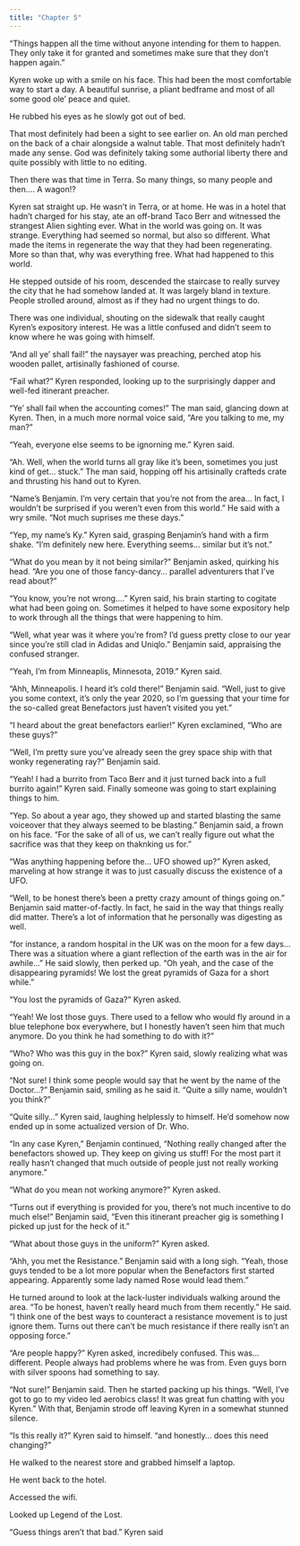```yaml
---
title: "Chapter 5"
---
```

“Things happen all the time without anyone intending for them to happen. They only take it for granted and sometimes make sure that they don’t happen again.”

Kyren woke up with a smile on his face. This had been the most comfortable way to start a day. A beautiful sunrise, a pliant bedframe and most of all some good ole’ peace and quiet. 

He rubbed his eyes as he slowly got out of bed. 

That most definitely had been a sight to see earlier on. An old man perched on the back of a chair alongside a walnut table. That most definitely hadn’t made any sense. God was definitely taking some authorial liberty there and quite possibly with little to no editing.

Then there was that time in Terra. So many things, so many people and then…. A wagon!? 

Kyren sat straight up.  He wasn’t in Terra, or at home. He was in a hotel that hadn’t charged for his stay, ate an off-brand Taco Berr and witnessed the strangest Alien sighting ever. What in the world was going on. 
It was strange. Everything had seemed so normal, but also so different. What made the items in regenerate the way that they had been regenerating. More so than that, why was everything free. What had happened to this world. 

He stepped outside of his room, descended the staircase to really survey the city that he had somehow landed at. It was largely bland in texture. People strolled around, almost as if they had no urgent things to do. 

There was one individual, shouting on the sidewalk that really caught Kyren’s expository interest. He was a little confused and didn’t seem to know where he was going with himself. 

“And all ye’ shall fail!” the naysayer was preaching, perched atop his wooden pallet, artisinally fashioned of course. 

“Fail what?” Kyren responded, looking up to the surprisingly dapper and well-fed itinerant preacher. 

“Ye’ shall fail when the accounting comes!” The man said, glancing down at Kyren. Then, in a much more normal voice said, “Are you talking to me, my man?”

“Yeah, everyone else seems to be ignorning me.” Kyren said.

“Ah. Well, when the world turns all gray like it’s been, sometimes you just kind of get… stuck.” The man said, hopping off his artisinally crafteds crate and thrusting his hand out to Kyren. 

“Name’s Benjamin. I’m very certain that you’re not from the area… In fact, I wouldn’t be surprised if you weren’t even from this world.” He said with a wry smile. “Not much suprises me these days.”

“Yep, my name’s Ky.” Kyren said, grasping Benjamin’s hand with a firm shake. “I’m definitely new here. Everything seems… similar but it’s not.” 

“What do you mean by it not being similar?” Benjamin asked, quirking his head. “Are you one of those fancy-dancy… parallel adventurers that I’ve read about?” 

“You know, you’re not wrong….” Kyren said, his brain starting to cogitate what had been going on. Sometimes it helped to have some expository help to work through all the things that were happening to him.

“Well, what year was it where you’re from? I’d guess pretty close to our year since you’re still clad in Adidas and Uniqlo.” Benjamin said, appraising the confused stranger. 

“Yeah, I’m from Minneaplis, Minnesota, 2019.” Kyren said. 

“Ahh, Minneapolis. I heard it’s cold there!” Benjamin said. “Well, just to give you some context, it’s only the year 2020, so I’m guessing that your time for the so-called great Benefactors just haven’t visited you yet.”

“I heard about the great benefactors earlier!” Kyren exclamined, “Who are these guys?”

“Well, I’m pretty sure you’ve already seen the grey space ship with that wonky regenerating ray?” Benjamin said. 

“Yeah! I had a burrito from Taco Berr and it just turned back into a full burrito again!” Kyren said. Finally someone was going to start explaining things to him. 

“Yep. So about a year ago, they showed up and started blasting the same voiceover that they always seemed to be blasting.” Benjamin said, a frown on his face. “For the sake of all of us, we can’t really figure out what the sacrifice was that they keep on thaknking us for.”

“Was anything happening before the… UFO showed up?” Kyren asked, marveling at how strange it was to just casually discuss the existence of a UFO. 

“Well, to be honest there’s been a pretty crazy amount of things going on.” Benjamin said matter-of-factly. In fact, he said in the way that things really did matter. There’s a lot of information that he personally was digesting as well. 

“for instance, a random hospital in the UK was on the moon for a few days… There was a situation where a giant reflection of the earth was in the air for awhile…” He said slowly, then perked up. “Oh yeah, and the case of the disappearing pyramids! We lost the great pyramids of Gaza for a short while.”

“You lost the pyramids of Gaza?” Kyren asked.

“Yeah! We lost those guys. There used to a fellow who would fly around in a blue telephone box everywhere, but I honestly haven’t seen him that much anymore. Do you think he had something to do with it?”

“Who? Who was this guy in the box?” Kyren said, slowly realizing what was going on.

“Not sure! I think some people would say that he went by the name of the Doctor…?” Benjamin said, smiling as he said it. “Quite a silly name, wouldn’t you think?” 

“Quite silly…” Kyren said, laughing helplessly to himself. He’d somehow now ended up in some actualized version of Dr. Who. 


“In any case Kyren,” Benjamin continued, “Nothing really changed after the benefactors showed up. They keep on giving us stuff! For the most part it really hasn’t changed that much outside of people just not really working anymore.” 

“What do you mean not working anymore?” Kyren asked.

“Turns out if everything is provided for you, there’s not much incentive to do much else!” Benjamin said, “Even this itinerant preacher gig is something I picked up just for the heck of it.”

“What about those guys in the uniform?” Kyren asked.

“Ahh, you met the Resistance.” Benjamin said with a long sigh. “Yeah, those guys tended to be a lot more popular when the Benefactors first started appearing. Apparently some lady named Rose would lead them.” 

He turned around to look at the lack-luster individuals walking around the area. “To be honest, haven’t really heard much from them recently.” He said. “I think one of the best ways to counteract a resistance movement is to just ignore them. Turns out there can’t be much resistance if there really isn’t an opposing force.” 

“Are people happy?” Kyren asked, incredibely confused. This was… different. People always had problems where he was from. Even guys born with silver spoons had something to say. 

“Not sure!” Benjamin said. Then he started packing up his things. “Well, I’ve got to go to my video led aerobics class! It was great fun chatting with you Kyren.” With that, Benjamin strode off leaving Kyren in a somewhat stunned silence. 

“Is this really it?” Kyren said to himself. “and honestly… does this need changing?” 

He walked to the nearest store and grabbed himself a laptop.

He went back to the hotel.

Accessed the wifi.

Looked up Legend of the Lost. 

“Guess things aren’t that bad.” Kyren said
